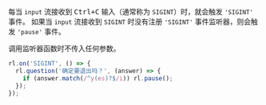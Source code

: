 <!-- YAML
added: v0.3.0
-->

每当 `input` 流接收到 <kbd>Ctrl+C</kbd> 输入（通常称为 `SIGINT`）时，就会触发 `'SIGINT'` 事件。
如果当 `input` 流接收到 `SIGINT` 时没有注册 `'SIGINT'` 事件监听器，则会触发 `'pause'` 事件。

调用监听器函数时不传入任何参数。

```js
rl.on('SIGINT', () => {
  rl.question('确定要退出吗？', (answer) => {
    if (answer.match(/^y(es)?$/i)) rl.pause();
  });
});
```

